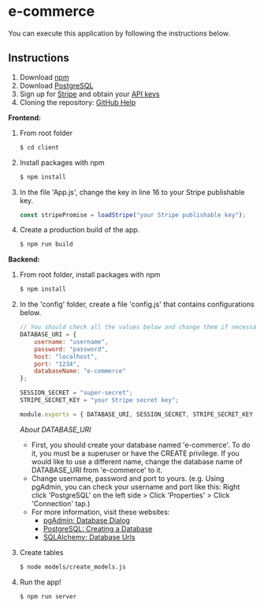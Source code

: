 # e-commerce
You can execute this application by following the instructions below.

## Instructions
1. Download [npm]
2. Download [PostgreSQL]
3. Sign up for [Stripe] and obtain your [API keys]
4. Cloning the repository: [GitHub Help]

**Frontend:** 
1. From root folder
    ```sh
    $ cd client
    ```
2. Install packages with npm
    ```sh
    $ npm install
    ```
3. In the file 'App.js', change the key in line 16 to your Stripe publishable key.
    ```javascript
    const stripePromise = loadStripe("your Stripe publishable key");
    ```
4. Create a production build of the app.
    ```sh
    $ npm run build
    ```    

**Backend:** 
1. From root folder, install packages with npm
    ```sh
    $ npm install
    ```    
2. In the 'config' folder, create a file 'config.js' that contains configurations below.
    ```javascript
    // You should check all the values below and change them if necessary.
    DATABASE_URI = {
        username: "username",
        password: "password",
        host: "localhost",
        port: "1234",
        databaseName: "e-commerce"
    };

    SESSION_SECRET = "super-secret";
    STRIPE_SECRET_KEY = "your Stripe secret key";

    module.exports = { DATABASE_URI, SESSION_SECRET, STRIPE_SECRET_KEY };
    ```
    _About DATABASE_URI_
    - First, you should create your database named 'e-commerce'. To do it, you must be a superuser or have the CREATE privilege. If you would like to use a different name, change the database name of DATABASE_URI from 'e-commerce' to it.
    - Change username, password and port to yours. (e.g. Using pgAdmin, you can check your username and port like this: Right click 'PostgreSQL' on the left side > Click 'Properties' > Click 'Connection' tap.)
    - For more information, visit these websites: 
        - [pgAdmin: Database Dialog]
        - [PostgreSQL: Creating a Database]
        - [SQLAlchemy: Database Urls]
4. Create tables
    ```sh
    $ node models/create_models.js
    ```
5. Run the app!
    ```sh
    $ npm run server
    ```


   
   [npm]: <https://docs.npmjs.com/downloading-and-installing-node-js-and-npm>
   [PostgreSQL]: <https://www.postgresql.org/>
   [Stripe]: <https://stripe.com/gb>
   [API keys]: <https://stripe.com/docs/keys>
   [GitHub Help]: <https://help.github.com/en/github/creating-cloning-and-archiving-repositories/cloning-a-repository>
   [pgAdmin: Database Dialog]: <https://www.pgadmin.org/docs/pgadmin4/latest/database_dialog.html>
   [PostgreSQL: Creating a Database]: <https://www.postgresql.org/docs/current/manage-ag-createdb.html>
   [SQLAlchemy: Database Urls]: <https://docs.sqlalchemy.org/en/13/core/engines.html#database-urls>
